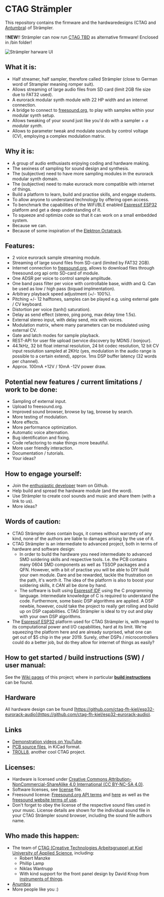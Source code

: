 # **CTAG Strämpler**
This repository contains the firmware and the hardwaredesigns (CTAG and [Antumbra](http://www.antumbra.eu/)) of Strämpler.

!!**NEW**!! Strämpler can now run [CTAG TBD](https://github.com/ctag-fh-kiel/ctag-tbd) as alternative firmware! Enclosed in /bin folder!

![Strämpler harware UI](https://raw.githubusercontent.com/wiki/ctag-fh-kiel/ctag-straempler/img/straempler-boot.jpg)



## What it is:
- Half streamer, half sampler, therefore called Strämpler (close to German word of Strampler meaning romper suit).
- Allows streaming of large audio files from SD card (limit 2GB file size due to FAT32 used).
- A eurorack modular synth module with 22 HP width and an internet connection.
- A bridge to connect to [freesound.org](https://freesound.org), to play with samples within your modular synth setup.
- Allows tweaking of your sound just like you'd do with a sampler + *a modular synth*.
- Allows to parameter tweak and modulate sounds by control voltage (CV), employing a complex modulation matrix.

## Why it is:
- A group of audio enthusiasts enjoying coding and hardware making.
- The sexiness of sampling for sound design and synthesis.
- The (subjective) need to have more sampling modules in the eurorack modular synth domain.
- The (subjective) need to make eurorack more compatible with internet of things.
- Build a platform to learn, build and practise skills, and engage students.
- To allow anyone to understand technology by offering open access.
- To benchmark the capabilities of the WiFi/BLE enabled [Espressif ESP32](https://docs.espressif.com/projects/esp-idf/en/latest/#) platform and get a deep understanding of it.
- To squeeze and optimize code so that it can work on a small embedded system.
- Because we can.
- Because of some inspiration of the [Elektron Octatrack](https://www.elektron.se/products/octatrack-mkii/).

## Features: 
- 2 voice eurorack sample streaming module.
- Streaming of large sound files from SD-card (limited by FAT32 2GB).
- Internet connection to [freesound.org](https://freesound.org), allows to download files through freesound.org api onto SD-card of module.
- One ADSR per voice to control sample amplitude.
- One band pass filter per voice with controllable base, width and Q. Can be used as low / high pass (biquad implmentation).
- Arbitrary playback speed adjustment (+/- 100%). 
- Pitching +/- 12 halftones, samples can be played e.g. using external gate / CV keyboard.
- Distortion per voice (tanh() saturation).
- Delay as send effect (stereo, ping pong, max delay time 1.5s).
- External stereo input, with delay send, mix with voices.
- Modulation matrix, where many parameters can be modulated using external CV.
- Gate and latch modes for sample playback.
- REST-API for user file upload (service discovery by MDNS / bonjour).
- 44.1kHz, 32 bit float internal resolution, 24 bit codec resolution, 12 bit CV input resolution sampled at 2KHz (yes, modulation in the audio range is possible to a certain extend), approx. 1ms DSP buffer latency  (32 words per channel).
- Approx. 100mA +12V / 10mA -12V power draw.

## Potential new features / current limitations / work to be done:
- Sampling of external input. 
- Upload to freesound.org.
- Improved sound browser, browse by tag, browse by search.
- More testing of modulation.
- More effects.
- More performance optimization.
- Automatic voice alternation.
- Bug identification and fixing.
- Code refactoring to make things more beautiful.
- More user friendly interaction.
- Documentation / tutorials.
- Your ideas?

## How to engage yourself:
- Join the [enthusiastic developer](https://codewithoutrules.com/2018/11/12/enthusiasts-vs-pragmatists/) team on Github.
- Help build and spread the hardware module (and the word).
- Use Strämpler to create cool sounds and music and share them (with a link to us).
- More ideas?

## Words of caution: 
- CTAG Strämpler does contain bugs, it comes without warranty of any kind, none of the authors are liable to damages arising by the use of it.
- CTAG Strämpler is an intermediate to advanced project, both in terms of hardware and software design:
    - In order to build the hardware you need intermediate to advanced SMD soldering skills and respective tools. I.e. the PCB contains many 0604 SMD components as well as TSSOP packages and a QFN. However, with a bit of practise you will be able to DIY build your own module. Dare and be rewarded, tackle the frustration on the path, it's worth it. The idea of the platform is also to boost your soldering skills, it *CAN* all be done by hand.
    - The software is built using [Espressif IDF](https://esp-idf.readthedocs.io) using the C programming language. Intermediate knowledge of C is required to understand the code. Furthermore, some basic DSP algorithms are applied. A DSP newbie, however, could take the project to really get rolling and build up on DSP capabilities. CTAG Strämpler is ideal to try out and play with your own DSP algorithms.
- The [Espressif ESP32](https://en.wikipedia.org/wiki/ESP32) platform used for CTAG Strämpler is, with regard to its computational power and I/O capabilities, hard at its limit. We're squeezing the platform here and are already surprised, what one can get out of $5 chip in the year 2019. Surely, other DSPs / microcontrollers could do a better job, but do they allow for internet of things as easily?

## How to get started / build instructions (SW) / user manual:
See the [Wiki pages](https://github.com/ctag-fh-kiel/ctag-straempler/wiki) of this project; where in particular [**build instructions**](https://github.com/ctag-fh-kiel/ctag-straempler/wiki/GettingStarted) can be found.

## Hardware
All hardware design can be found [https://github.com/ctag-fh-kiel/esp32-eurorack-audio](https://github.com/ctag-fh-kiel/esp32-eurorack-audio).

## Links
- [Demonstration videos on YouTube](https://youtu.be/zmj8tKPHV8g).
- [PCB source files](https://github.com/ctag-fh-kiel/esp32-eurorack-audio), in KiCad format.
- [TROLL8](https://github.com/ctag-fh-kiel/troll-8), another cool CTAG project.

## Licenses:
- Hardware is licensed under [Creative Commons Attribution-NonCommercial-ShareAlike 4.0 International (CC BY-NC-SA 4.0)](https://creativecommons.org/licenses/by-nc-sa/4.0/).
- Software licenses, see [license](LICENSE) file.
- Freesound license: [Freesound.org API terms](https://freesound.org/docs/api/terms_of_use.html) and [here](https://freesound.org/help/tos_api/) as well as the [freesound website terms of use](https://freesound.org/help/tos_web/).
- Don't forget to obey the license of the respective sound files used in your music. License details are shown for the individual sound file in your CTAG Strämpler sound browser, including the sound file authors name.

## Who made this happen:
- The team of [CTAG (Creative Technologies Arbeitsgruppe) at Kiel University of Applied Science](https://www.creative-technologies.de), including:
    - Robert Manzke
    - Phillip Lamp
    - Niklas Wantrupp
    - With kind support for the front panel design by David Knop from [instruments of things](http://www.instrumentsofthings.com/).
- [Anumbra](http://www.antumbra.eu/)
- More people like you :)
